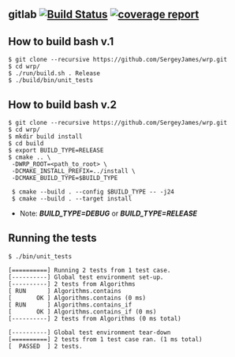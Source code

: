 ## gitlab   [![Build Status](https://gitlab.com/SergeyJames/wrp/badges/master/pipeline.svg)](https://gitlab.com/SergeyJames/wrp/)  [![coverage report](https://gitlab.com/SergeyJames/wrp/badges/master/coverage.svg)](https://gitlab.com/SergeyJames/wrp/commits/master)

## How to build bash v.1
```
$ git clone --recursive https://github.com/SergeyJames/wrp.git
$ cd wrp/
$ ./run/build.sh . Release
$ ./build/bin/unit_tests
```

## How to build bash v.2
```
$ git clone --recursive https://github.com/SergeyJames/wrp.git
$ cd wrp/
$ mkdir build install
$ cd build
$ export BUILD_TYPE=RELEASE
$ cmake .. \
 -DWRP_ROOT=<path_to_root> \
 -DCMAKE_INSTALL_PREFIX=../install \
 -DCMAKE_BUILD_TYPE=$BUILD_TYPE

 $ cmake --build . --config $BUILD_TYPE -- -j24
 $ cmake --build . --target install
```
 * Note: ***BUILD_TYPE=DEBUG*** or ***BUILD_TYPE=RELEASE***

## Running the tests

```
$ ./bin/unit_tests
```
```
[==========] Running 2 tests from 1 test case.
[----------] Global test environment set-up.
[----------] 2 tests from Algorithms
[ RUN      ] Algorithms.contains
[       OK ] Algorithms.contains (0 ms)
[ RUN      ] Algorithms.contains_if
[       OK ] Algorithms.contains_if (0 ms)
[----------] 2 tests from Algorithms (0 ms total)

[----------] Global test environment tear-down
[==========] 2 tests from 1 test case ran. (1 ms total)
[  PASSED  ] 2 tests.

```